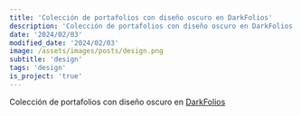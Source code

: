 ```yaml
---
title: 'Colección de portafolios con diseño oscuro en DarkFolios'
description: 'Colección de portafolios con diseño oscuro en DarkFolios.'
date: '2024/02/03'
modified_date: '2024/02/03'
image: /assets/images/posts/design.png
subtitle: 'design'
tags: 'design'
is_project: 'true'
---
```


Colección de portafolios con diseño oscuro en [DarkFolios](https://www.darkfolios.com/)
